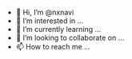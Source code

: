 - 👋 Hi, I’m @nxnavi
- 👀 I’m interested in ...
- 🌱 I’m currently learning ...
- 💞️ I’m looking to collaborate on ...
- 📫 How to reach me ...

<!---
nxnavi/nxnavi is a ✨ special ✨ repository because its `README.md` (this file) appears on your GitHub profile.
You can click the Preview link to take a look at your changes.
--->
